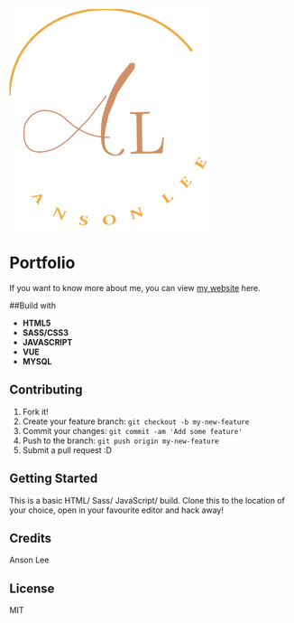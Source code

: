 ![Logo](./img/LOGO_Icon.svg)
# Portfolio
If you want to know more about me, you can view [my website](http://leeanson.ca/) here.

##Build with 
* **HTML5**
* **SASS/CSS3**
* **JAVASCRIPT**
* **VUE**
* **MYSQL**
## Contributing
1. Fork it!
2. Create your feature branch: `git checkout -b my-new-feature`
3. Commit your changes: `git commit -am 'Add some feature'`
4. Push to the branch: `git push origin my-new-feature`
5. Submit a pull request :D
## Getting Started
This is a basic HTML/ Sass/ JavaScript/ build.
Clone this to the location of your choice, open in your favourite editor and hack away!  
## Credits
Anson Lee
## License
MIT